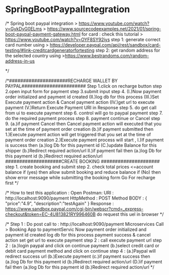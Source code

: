 # SpringBootPaypalIntegration

/*
Spring boot paypal integration
			> https://www.youtube.com/watch?v=GykDyG0ELms
			> https://www.sourcecodeexamples.net/2021/01/spring-boot-paypal-payment-gateway.html
for card : check this tutorial > https://www.youtube.com/watch?v=OYF8SY92iys
step 1:  generate correct card number using
			> https://developer.paypal.com/api/rest/sandbox/card-testing/#link-creditcardgeneratorfortesting
step 2: get random address for the selected country using
			>https://www.bestrandoms.com/random-address-in-us

 */

/*#####################RECHARGE WALLET BY PAYPAL#######################
  Step 1.click on recharge button
  step 2.open input form for payment
  step 3.submit input
  step 4. 	(I.)Now payment order initialized and payment id created
  			(II.)log db for this process
  			(III.)Set Execute payment action & Cancel payment action
  			(IV.)get url to execute payment
  			(V.)Return Execute Payment URI in Response
  step 5. do get call from ui to execute payment
  step 6. control will go to paypal payment
  step 7. do the required payment process
  step 8. payment continue or Cancel
  step 9. 	(a.)if payment Cancel then Cancel payment action will executed that you set at the time of payment order creation
  			(b.)if payment submitted then
  				1.)Execute payment action will get triggered that you set at the time of payment order creation
  				2.)Execute payment process will start ,
  					 I.)If payment is success then
  					 	(a.)log Db for this payment id
  					 	(C.)update Balance for this shipper
  						(b.)Redirect required action/url
  					II.)if payment fail then
  						(a.)log Db for this payment id
  						(b.)Redirect required action/url
  ####################CREATE BOOKING #####################
  step 1. create booking and submit
  step 2. check total prices <=account balance
  			if (yes) then allow submit booking and reduce balance
  		    if (No) then show error message while submitting the booking form
  		    	Go For recharge first
 */

/*
How to test this application :
Open Postman:
URI :	http://localhost:9090/payment
HttpMethod : POST
Method BODY :
	{
    "price":"4.9",
	"description":"testAgain"
	}
Response : https://www.sandbox.paypal.com/cgi-bin/webscr?cmd=_express-checkout&token=EC-4U813821RY996460B
do request this uel in browser
 */




/*
  Step 1 : Do post call to : http://localhost:9090/payment
  				Microservices Call > Booking App to paymentServic
  				Now payment order initialized and payment id created
  				log db for this process
  				payment success & cancel action set
  				get url to execute payment
  step 2 : call execute payment url
  step 2 : 	(a.)login paypal and click on continue payment
  			(b.)select credit card or debit card payment method and click on continue
  step 4 :	(a.)Paypal will redirect success url
  			(b.)Execute payment
  			(c.)if payment success then
  					(a.)log Db for this payment id
  					(b.)Redirect required action/url
  			(D.)if payment fail then
  					(a.)log Db for this payment id
  					(b.)Redirect required action/url
 */
